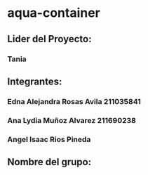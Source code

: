 # aqua-container

## Lider del Proyecto:
### Tania 

## Integrantes:
### Edna Alejandra Rosas Avila 211035841
### Ana Lydia Muñoz Alvarez 211690238
### Angel Isaac Rios Pineda 

## Nombre del grupo:
### 
